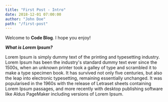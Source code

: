 ```yaml
---
title: "First Post - Intro"
date: 2018-12-01 07:00:00
author: "John Doe"
path: "/first-post"
---
```


Welcome to **Code Blog**. I hope you enjoy!

**_What is Lorem Ipsum?_**

Lorem Ipsum is simply dummy text of the printing and typesetting industry. Lorem Ipsum has been the industry's standard dummy text ever since the 1500s, when an unknown printer took a galley of type and scrambled it to make a type specimen book. It has survived not only five centuries, but also the leap into electronic typesetting, remaining essentially unchanged. It was popularised in the 1960s with the release of Letraset sheets containing Lorem Ipsum passages, and more recently with desktop publishing software like Aldus PageMaker including versions of Lorem Ipsum.

